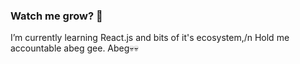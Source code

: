 ### Watch me grow? 🙏
I’m currently learning React.js and bits of it's ecosystem,/n
Hold me accountable abeg gee. Abeg💀💀
<!--
**aytheotaku/aytheotaku** is a ✨ _special_ ✨ repository because its `README.md` (this file) appears on your GitHub profile.
